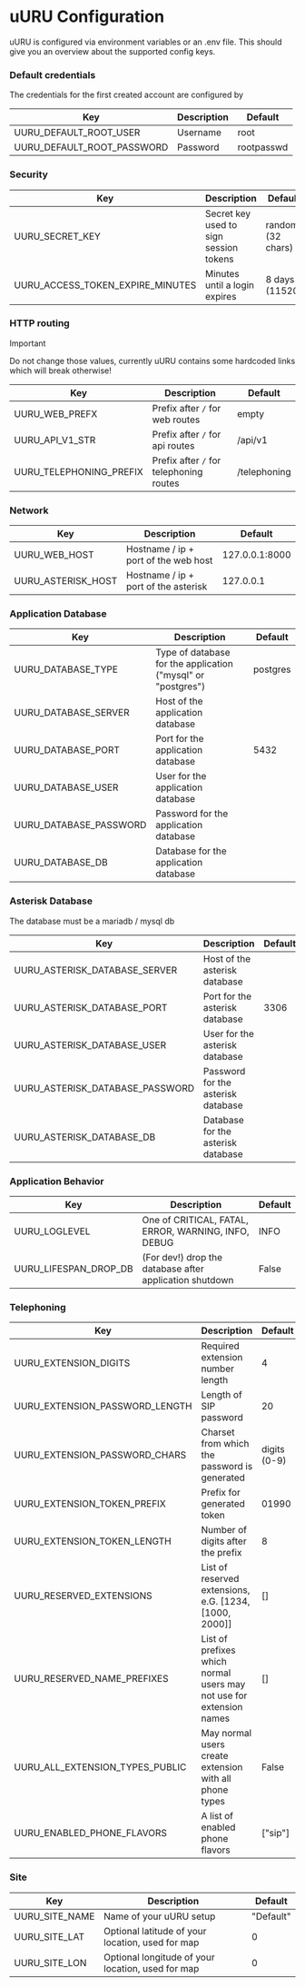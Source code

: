 # uURU Configuration

uURU is configured via environment variables or an .env file. This should
give you an overview about the supported config keys.

### Default credentials

The credentials for the first created account are configured by

| Key                        | Description | Default    |
| -------------------------- | ----------- | ---------- |
| UURU_DEFAULT_ROOT_USER     | Username    | root       |
| UURU_DEFAULT_ROOT_PASSWORD | Password    | rootpasswd |

### Security

| Key                              | Description                            | Default           |
| -------------------------------- | -------------------------------------- | ----------------- |
| UURU_SECRET_KEY                  | Secret key used to sign session tokens | random (32 chars) |
| UURU_ACCESS_TOKEN_EXPIRE_MINUTES | Minutes until a login expires          | 8 days (11520)    |

### HTTP routing

> [!IMPORTANT]  
> Do not change those values, currently uURU contains some hardcoded links
> which will break otherwise!

| Key                     | Description                             | Default      |
| ----------------------- | --------------------------------------- | ------------ |
| UURU_WEB_PREFX          | Prefix after `/` for web routes         | empty        |
| UURU_API_V1_STR         | Prefix after `/` for api routes         | /api/v1      |
| UURU_TELEPHONING_PREFIX | Prefix after `/` for telephoning routes | /telephoning |

### Network

| Key                | Description                          | Default        |
| ------------------ | ------------------------------------ | -------------- |
| UURU_WEB_HOST      | Hostname / ip + port of the web host | 127.0.0.1:8000 |
| UURU_ASTERISK_HOST | Hostname / ip + port of the asterisk | 127.0.0.1      |

### Application Database

| Key                    | Description                                                  | Default  |
| ---------------------- | ------------------------------------------------------------ | -------- |
| UURU_DATABASE_TYPE     | Type of database for the application ("mysql" or "postgres") | postgres |
| UURU_DATABASE_SERVER   | Host of the application database                             |          |
| UURU_DATABASE_PORT     | Port for the application database                            | 5432     |
| UURU_DATABASE_USER     | User for the application database                            |          |
| UURU_DATABASE_PASSWORD | Password for the application database                        |          |
| UURU_DATABASE_DB       | Database for the application database                        |          |

### Asterisk Database

The database must be a mariadb / mysql db

| Key                             | Description                        | Default |
| ------------------------------- | ---------------------------------- | ------- |
| UURU_ASTERISK_DATABASE_SERVER   | Host of the asterisk database      |         |
| UURU_ASTERISK_DATABASE_PORT     | Port for the asterisk database     | 3306    |
| UURU_ASTERISK_DATABASE_USER     | User for the asterisk database     |         |
| UURU_ASTERISK_DATABASE_PASSWORD | Password for the asterisk database |         |
| UURU_ASTERISK_DATABASE_DB       | Database for the asterisk database |         |

### Application Behavior

| Key                   | Description                                             | Default |
| --------------------- | ------------------------------------------------------- | ------- |
| UURU_LOGLEVEL         | One of CRITICAL, FATAL, ERROR, WARNING, INFO, DEBUG     | INFO    |
| UURU_LIFESPAN_DROP_DB | (For dev!) drop the database after application shutdown | False   |

### Telephoning

| Key                             | Description                                                         | Default      |
| ------------------------------- | ------------------------------------------------------------------- | ------------ |
| UURU_EXTENSION_DIGITS           | Required extension number length                                    | 4            |
| UURU_EXTENSION_PASSWORD_LENGTH  | Length of SIP password                                              | 20           |
| UURU_EXTENSION_PASSWORD_CHARS   | Charset from which the password is generated                        | digits (0-9) |
| UURU_EXTENSION_TOKEN_PREFIX     | Prefix for generated token                                          | 01990        |
| UURU_EXTENSION_TOKEN_LENGTH     | Number of digits after the prefix                                   | 8            |
| UURU_RESERVED_EXTENSIONS        | List of reserved extensions, e.G. [1234, [1000, 2000]]              | []           |
| UURU_RESERVED_NAME_PREFIXES     | List of prefixes which normal users may not use for extension names | []           |
| UURU_ALL_EXTENSION_TYPES_PUBLIC | May normal users create extension with all phone types              | False        |
| UURU_ENABLED_PHONE_FLAVORS      | A list of enabled phone flavors                                     | ["sip"]      |

### Site

| Key            | Description                                       | Default   |
| -------------- | ------------------------------------------------- | --------- |
| UURU_SITE_NAME | Name of your uURU setup                           | "Default" |
| UURU_SITE_LAT  | Optional latitude of your location, used for map  | 0         |
| UURU_SITE_LON  | Optional longitude of your location, used for map | 0         |
